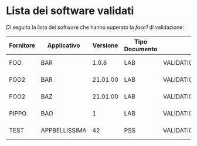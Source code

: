 # Lista dei software validati

Di seguito la lista dei software che hanno superato la *fase1* di validazione:

|Fornitore|Applicativo|Versione|Tipo Documento|Servizio|Data validazione|Versione Gateway|
|---|---|---|---|---|---|---|
|FOO|BAR|1.0.8|LAB|VALIDATION|2022-02-17|1.0|
|FOO2|BAR|21.01.00|LAB|VALIDATION|2022-02-17|1.0|
|FOO2|BAZ|21.01.00|LAB|VALIDATION|2022-02-17|1.0|
|PIPPO|BAO|1|LAB|VALIDATION,PUBBLICATION|2022-02-17|1.0|
|TEST|APPBELLISSIMA|42|PSS|VALIDATION|2022-02-24|1.0|